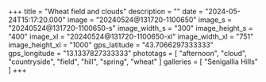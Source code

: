 +++
title = "Wheat field and clouds"
description = ""
date = "2024-05-24T15:17:20.000"
image = "20240524@131720-1100650"
image_s = "20240524@131720-1100650-s"
image_width_s = "300"
image_height_s = "400"
image_xl = "20240524@131720-1100650-xl"
image_width_xl = "751"
image_height_xl = "1000"
gps_latitude = "43.7066297333333"
gps_longitude = "13.1337827333333"
phototags = [ "afternoon", "cloud", "countryside", "field", "hill", "spring", "wheat" ]
galleries = [ "Senigallia Hills" ]
+++
